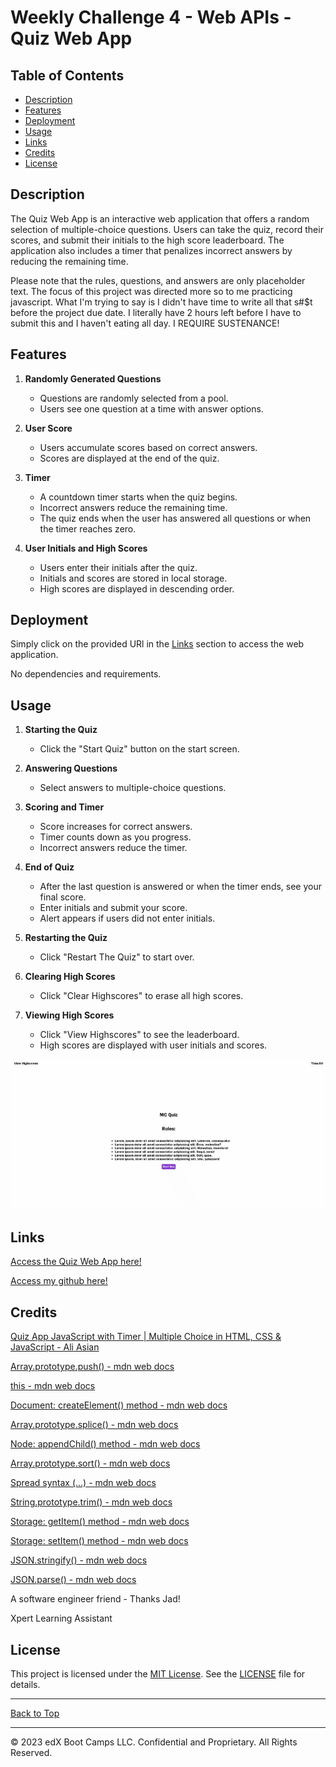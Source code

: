 # Weekly Challenge 4 - Web APIs - Quiz Web App

## Table of Contents
- [Description](#description)
- [Features](#features)
- [Deployment](#deployment)
- [Usage](#usage)
- [Links](#links)
- [Credits](#credits)
- [License](#license)

## Description
The Quiz Web App is an interactive web application that offers a random selection of multiple-choice questions. Users can take the quiz, record their scores, and submit their initials to the high score leaderboard. The application also includes a timer that penalizes incorrect answers by reducing the remaining time.

Please note that the rules, questions, and answers are only placeholder text. The focus of this project was directed more so to me practicing javascript. What I'm trying to say is I didn't have time to write all that s#$t before the project due date. I literally have 2 hours left before I have to submit this and I haven't eating all day. I REQUIRE SUSTENANCE!

## Features

1. **Randomly Generated Questions**
   - Questions are randomly selected from a pool.
   - Users see one question at a time with answer options.

2. **User Score**
   - Users accumulate scores based on correct answers.
   - Scores are displayed at the end of the quiz.

3. **Timer**
   - A countdown timer starts when the quiz begins.
   - Incorrect answers reduce the remaining time.
   - The quiz ends when the user has answered all questions or when the timer reaches zero.

4. **User Initials and High Scores**
   - Users enter their initials after the quiz.
   - Initials and scores are stored in local storage.
   - High scores are displayed in descending order.

## Deployment

Simply click on the provided URl in the [Links](#links) section to access the web application.

No dependencies and requirements.

## Usage

1. **Starting the Quiz**
    - Click the "Start Quiz" button on the start screen.

2. **Answering Questions**
    - Select answers to multiple-choice questions.

3. **Scoring and Timer**
    - Score increases for correct answers.
    - Timer counts down as you progress.
    - Incorrect answers reduce the timer.

4. **End of Quiz**
    - After the last question is answered or when the timer ends, see your final score.
    - Enter initials and submit your score.
    - Alert appears if users did not enter initials.

5. **Restarting the Quiz**
    - Click "Restart The Quiz" to start over.

6. **Clearing High Scores**
    - Click "Clear Highscores" to erase all high scores.

7. **Viewing High Scores**
    - Click "View Highscores" to see the leaderboard.
    - High scores are displayed with user initials and scores.

![GIF Demo](./Assets/Demo/chrome-capture-2023-10-30.gif)

## Links

[Access the Quiz Web App here!](https://cycbrian.github.io/Weekly-Challenge-4---MC-Quiz/)

[Access my github here!](https://github.com/CYCBrian/Weekly-Challenge-4---MC-Quiz)

## Credits

[Quiz App JavaScript with Timer | Multiple Choice in HTML, CSS & JavaScript - Ali Asian](https://www.youtube.com/watch?v=xZXW5SnCiWI&ab_channel=AliAslan)

[Array.prototype.push() - mdn web docs](https://developer.mozilla.org/en-US/docs/Web/JavaScript/Reference/Global_Objects/Array/push)

[this - mdn web docs](https://developer.mozilla.org/en-US/docs/Web/JavaScript/Reference/Operators/this)

[Document: createElement() method - mdn web docs](https://developer.mozilla.org/en-US/docs/Web/API/Document/createElement)

[Array.prototype.splice() - mdn web docs](https://developer.mozilla.org/en-US/docs/Web/JavaScript/Reference/Global_Objects/Array/splice)

[Node: appendChild() method - mdn web docs](https://developer.mozilla.org/en-US/docs/Web/API/Node/appendChild)

[Array.prototype.sort() - mdn web docs](https://developer.mozilla.org/en-US/docs/Web/JavaScript/Reference/Global_Objects/Array/sort)

[Spread syntax (...) - mdn web docs](https://developer.mozilla.org/en-US/docs/Web/JavaScript/Reference/Operators/Spread_syntax)

[String.prototype.trim() - mdn web docs](https://developer.mozilla.org/en-US/docs/Web/JavaScript/Reference/Global_Objects/String/trim)

[Storage: getItem() method - mdn web docs](https://developer.mozilla.org/en-US/docs/Web/API/Storage/getItem)

[Storage: setItem() method - mdn web docs](https://developer.mozilla.org/en-US/docs/Web/API/Storage/setItem)

[JSON.stringify() - mdn web docs](https://developer.mozilla.org/en-US/docs/Web/JavaScript/Reference/Global_Objects/JSON/stringify)

[JSON.parse() - mdn web docs](https://developer.mozilla.org/en-US/docs/Web/JavaScript/Reference/Global_Objects/JSON/parse)

A software engineer friend - Thanks Jad!

Xpert Learning Assistant

## License

This project is licensed under the [MIT License](LICENSE). See the [LICENSE](LICENSE) file for details.
- - -
[Back to Top](#weekly-challenge-4---web-apis---quiz-web-app)
- - -
© 2023 edX Boot Camps LLC. Confidential and Proprietary. All Rights Reserved.
